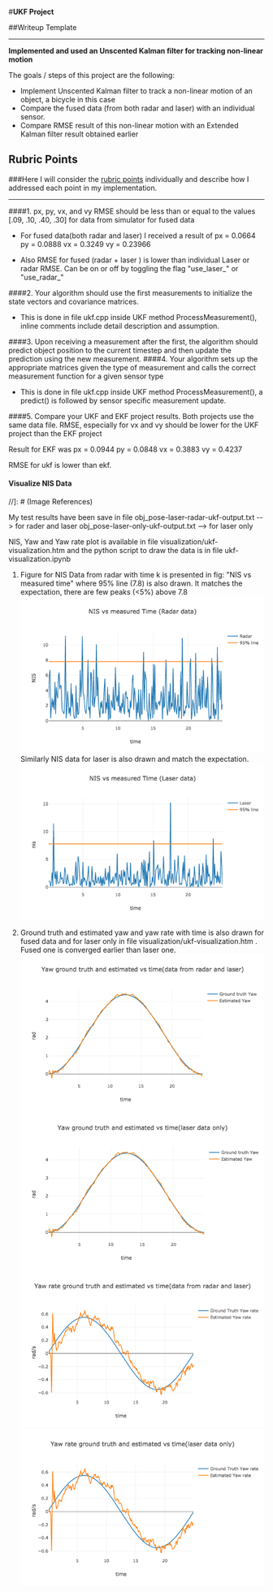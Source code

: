 #**UKF Project** 

##Writeup Template

---

**Implemented and used an Unscented Kalman filter for tracking non-linear motion**

The goals / steps of this project are the following:
* Implement Unscented Kalman filter to track a non-linear motion of an object, a bicycle in this case
* Compare the fused data (from both radar and laser) with an individual sensor.
* Compare RMSE result of this non-linear motion with an Extended Kalman filter result obtained earlier

## Rubric Points
###Here I will consider the [rubric points](https://review.udacity.com/#!/rubrics/783/view) individually and describe how I addressed each point in my implementation.  

---
####1. px, py, vx, and vy RMSE should be less than or equal to the values [.09, .10, .40, .30] for data from simulator for fused data

* For fused data(both radar and laser) I received a result of
    px = 0.0664
    py = 0.0888
    vx = 0.3249
    vy = 0.23966

* Also RMSE for fused (radar + laser ) is lower than individual Laser or radar RMSE.
  Can be on or off by toggling the flag   "use_laser_" or "use_radar_"

####2. Your algorithm should use the first measurements to initialize the state vectors and covariance matrices.

* This is done in file ukf.cpp inside UKF method ProcessMeasurement(), inline comments include detail description and assumption.

####3. Upon receiving a measurement after the first, the algorithm should predict object position to the current timestep and then update the prediction using the new measurement.
####4. Your algorithm sets up the appropriate matrices given the type of measurement and calls the correct measurement function for a given sensor type


* This is done in file ukf.cpp inside UKF method ProcessMeasurement(), a predict() is followed by sensor specific measurement update.

####5. Compare your UKF and EKF project results. Both projects use the same data file. RMSE, especially for vx and vy should be lower for the UKF project than the EKF project

Result for EKF was 
px = 0.0944
py = 0.0848
vx = 0.3883
vy = 0.4237

RMSE for ukf is lower than ekf.

#### Visualize NIS Data

//]: # (Image References)

[image1]: ./visualization/nis_plot_radar.png "NIS plot, data from Radar only"
[image2]: ./visualization/nis_plot_laser.png "NIS plot, data from laser only"
[image3]: ./visualization/yaw_radar_laser_vs_time.png "Yaw plot, from fused data"
[image4]: ./visualization/yaw_rate_radar_laser.png "Yaw rate plot, from fused data"
[image5]: ./visualization/yaw_vs_time_laser_only.png "Yaw plot, from laser only"
[image6]: ./visualization/yaw_rate_laser_only.png "Yaw rate plot, from laser only"

My test results have been save in file 
   obj_pose-laser-radar-ukf-output.txt  -->  for rader and laser 
   obj_pose-laser-only-ukf-output.txt   -->  for laser only

NIS, Yaw and Yaw rate plot is available in file visualization/ukf-visualization.htm and the python script to draw the data is in file
ukf-visualization.ipynb

1. Figure for NIS Data from radar with time k is presented in
   fig: "NIS vs measured time"  where 95% line (7.8) is also drawn.
   It matches the expectation, there are few peaks (<5%) above 7.8
   ![alt text][image1]
   Similarly NIS data for laser is also drawn and match the expectation.
   ![alt text][image2]

2. Ground truth and estimated yaw and yaw rate with time is also drawn for fused data and for
   laser only in file visualization/ukf-visualization.htm . Fused one is converged earlier than
   laser one.
   ![alt text][image3]
   ![alt text][image5]
   ![alt text][image4]
   ![alt text][image6]

